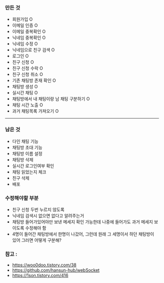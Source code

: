 ### 만든 것
- 회원가입 O
- 이메일 인증 O
- 이메일 중복확인 O
- 닉네임 중복확인 O
- 닉네임 수정 O
- 닉네임으로 친구 검색 O
- 로그인 O
- 친구 신청 O
- 친구 신청 수락 O
- 친구 신청 취소 O
- 기존 채팅방 존재 확인 O
- 채팅방 생성 O
- 실시간 채팅 O
- 채팅방에서 내 채팅이랑 남 채팅 구분하기 O
- 채팅 시간 노출 O
- 과거 채팅목록 가져오기 O
---
### 남은 것
- 다인 채팅 기능
- 채팅방 초대 기능
- 채팅방 이름 설정
- 채팅방 삭제
- 실시간 로그인여부 확인
- 채팅 읽었는지 체크
- 친구 삭제
- 배포
### 수정해야할 부분
- 친구 신청 두번 누르지 않도록
- 닉네임 검색시 없으면 없다고 알려주는거
- 채팅방 들어가있어야만 보낸 메세지 확인 가능한데 나중에 들어가도 과거 메세지 보이도록 수정해야 함
- 4명이 들어간 채팅방에서 한명이 나갔어, 그런데 원래 그 세명이서 하던 채팅방이 있어 그러면 어떻게 구분해?
### 참고 : 
- https://woo0doo.tistory.com/38
- https://github.com/hansun-hub/webSocket
- https://1son.tistory.com/416

